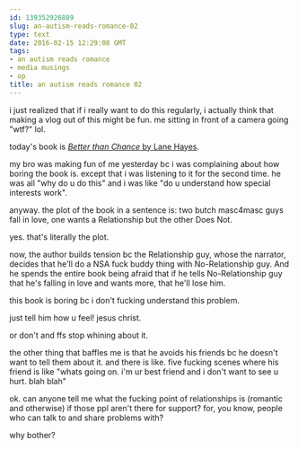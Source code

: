 ```yaml
---
id: 139352926889
slug: an-autism-reads-romance-02
type: text
date: 2016-02-15 12:29:08 GMT
tags:
- an autism reads romance
- media musings
- op
title: an autism reads romance 02
---
```

i just realized that if i really want to do this regularly, i actually think that making a vlog out of this might be fun. me sitting in front of a camera going "wtf?" lol.

today's book is [_Better than Chance_ by Lane Hayes](http://www.goodreads.com/book/show/20338332-better-than-chance). 

my bro was making fun of me yesterday bc i was complaining about how boring the book is. except that i was listening to it for the second time. he was all "why do u do this" and i was like "do u understand how special interests work".

anyway. the plot of the book in a sentence is: two butch masc4masc guys fall in love, one wants a Relationship but the other Does Not.

yes. that's literally the plot. 

now, the author builds tension bc the Relationship guy, whose the narrator, decides that he'll do a NSA fuck buddy thing with No-Relationship guy. And he spends the entire book being afraid that if he tells No-Relationship guy that he's falling in love and wants more, that he'll lose him.

this book is boring bc i don't fucking understand this problem.

just tell him how u feel! jesus christ. 

or don't and ffs stop whining about it. 

the other thing that baffles me is that he avoids his friends bc he doesn't want to tell them about it. and there is like. five fucking scenes where his friend is like "whats going on. i'm ur best friend and i don't want to see u hurt. blah blah"

ok. can anyone tell me what the fucking point of relationships is (romantic and otherwise) if those ppl aren't there for support? for, you know, people who can talk to and share problems with?

why bother?